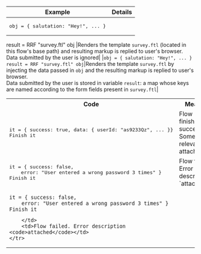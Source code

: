 # 
 

|Example|Details|
|-|-|
|<pre>obj = { salutation: "Hey!", ... }
result = RRF "survey.ftl" obj
</pre>|Renders the template `survey.ftl` (located in this flow's base path) and resulting markup is replied to user's browser.<br/>Data submitted by the user is ignored|
|`obj = { salutation: "Hey!", ... }`<br/>`result = RRF "survey.ftl" obj`|Renders the template `survey.ftl` by injecting the data passed in `obj` and the resulting markup is replied to user's browser.<br/>Data submitted by the user is stored in variable `result`: a map whose keys are named according to the form fields present in `survey.ftl`|

<table>
	<tr><th>Code</th><th>Meaning</th></tr>
	<tr>
		<td>
<pre>it = { success: true, data: { userId: "as9233Qz", ... }}
Finish it</pre>
		</td>
		<td>Flow finished successfully. Some relevant data attached</td>
	</tr>
	<tr>
		<td>
<pre>it = { success: false,
    error: "User entered a wrong password 3 times" }
Finish it</pre>
		</td>
		<td>Flow failed. Error description `attached`</td>
	</tr>
	<tr>
		<td>

```
it = { success: false,
    error: "User entered a wrong password 3 times" }
Finish it
```

		</td>
		<td>Flow failed. Error description <code>attached</code></td>
	</tr>
</table>